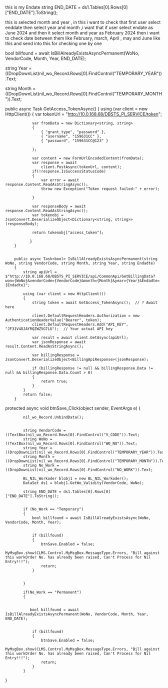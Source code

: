 this is my Endate
string END_DATE = ds1.Tables[0].Rows[0]["END_DATE"].ToString();      

this is selected month and year , in this i want to check that first user select enddate then select year and month ,i want that if user select endate as June 2024 and then it select month and year as February 2024 then i want to check date between them like February, march, April , may and June like this and send into this for checking one by one 


 bool billfound = await IsBillAlreadyExistsAsyncPermanent(WoNo, VendorCode, Month, Year, END_DATE);




 string Year = ((DropDownList)nil_wo_Record.Rows[0].FindControl("TEMPORARY_YEAR")).Text;

string Month = ((DropDownList)nil_wo_Record.Rows[0].FindControl("TEMPORARY_MONTH")).Text;


  public async Task<string> GetAccess_TokenAsync()
        {
            using (var client = new HttpClient())
            {
               var tokenUrl = "http://10.0.168.68/DBSTS_PI_SERVICE/token";

                var fromData = new Dictionary<string, string>
                {
                    { "grant_type", "password" },
                    { "username", "159631CC" },
                    { "password", "159631CC@123" }

                };

                var content = new FormUrlEncodedContent(fromData);
                var response = await
                    client.PostAsync(tokenUrl, content);
                if(!response.IsSuccessStatusCode)
                {
                    var error = await response.Content.ReadAsStringAsync();
                    throw new Exception("Token request failed:" + error);

                }

                var responseBody = await response.Content.ReadAsStringAsync();
                var tokenobj = JsonConvert.DeserializeObject<Dictionary<string, string>>(responseBody);

                return tokenobj["access_token"];

               }
        }


        public async Task<bool> IsBillAlreadyExistsAsyncPermanent(string WoNo, string VendorCode, string Month, string Year, string Endadte)
        {
            string apiUrl = $"http://10.0.168.68/DBSTS_PI_SERVICE/api/CommonApi/GetBillingData?won={WoNo}&vendorCode={VendorCode}&month={Month}&year={Year}&Endadte={Endadte}";

            using (var client = new HttpClient())
            {
                string token = await GetAccess_TokenAsync();  // ? Await here

                client.DefaultRequestHeaders.Authorization = new AuthenticationHeaderValue("Bearer", token);
                client.DefaultRequestHeaders.Add("API_KEY", "JF31V4OJAYRQZWZ5G7LU");  // Your actual API key

                var result = await client.GetAsync(apiUrl);
                var jsonResponse = await result.Content.ReadAsStringAsync();

                var billingResponse = JsonConvert.DeserializeObject<BillingApiResponse>(jsonResponse);

                if (billingResponse != null && billingResponse.Data != null && billingResponse.Data.Count > 0)
                {
                    return true;
                }
            }
            return false;
        }


 protected async void btnSave_Click(object sender, EventArgs e)
        {

            nil_wo_Record.UnbindData();


            string VendorCode = ((TextBox)nil_wo_Record.Rows[0].FindControl("V_CODE")).Text;
            string WoNo = ((TextBox)nil_wo_Record.Rows[0].FindControl("WO_NO")).Text;
            string Year = ((DropDownList)nil_wo_Record.Rows[0].FindControl("TEMPORARY_YEAR")).Text;
            string Month = ((DropDownList)nil_wo_Record.Rows[0].FindControl("TEMPORARY_MONTH")).Text;
            string No_Work = ((DropDownList)nil_wo_Record.Rows[0].FindControl("NO_WORK")).Text;

            BL_NIL_Workoder blobj1 = new BL_NIL_Workoder();
            DataSet ds1 = blobj1.GetWo_Validity(VendorCode, WoNo);

            string END_DATE = ds1.Tables[0].Rows[0]["END_DATE"].ToString();


            if (No_Work == "Temporary")
            {
                bool billfound = await IsBillAlreadyExistsAsync(WoNo, VendorCode, Month, Year);


                if (billfound)
                {
                    btnSave.Enabled = false;
                    MyMsgBox.show(CLMS.Control.MyMsgBox.MessageType.Errors, "Bill against this workOrder No. has already been raised, Can't Process for Nil Entry!!!");
                    return;
                }


            }

            if(No_Work == "Permanent")
            {
                

               bool billfound = await IsBillAlreadyExistsAsyncPermanent(WoNo, VendorCode, Month, Year, END_DATE);


                if (billfound)
                {
                    btnSave.Enabled = false;
                    MyMsgBox.show(CLMS.Control.MyMsgBox.MessageType.Errors, "Bill against this workOrder No. has already been raised, Can't Process for Nil Entry!!!");
                    return;
                }
            }
}
